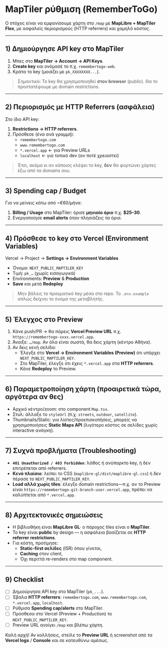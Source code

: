 # MapTiler ρύθμιση (RememberToGo)

Ο στόχος είναι να εμφανίσουμε χάρτη στο `/map` με **MapLibre + MapTiler Flex**, με ασφαλείς περιορισμούς (HTTP referrers) και χαμηλό κόστος.

---

## 1) Δημιούργησε API key στο MapTiler
1. Μπες στο **MapTiler → Account → API Keys**.
2. **Create key** και ονόμασέ το π.χ. `remembertogo-web`.
3. Κράτα το key (μοιάζει με `pk_XXXXXXXX...`).

> Σημαντικό: Το key θα χρησιμοποιηθεί **στον browser** (public). Θα το προστατέψουμε με domain restrictions.

---

## 2) Περιορισμός με HTTP Referrers (ασφάλεια)
Στο ίδιο API key:
1. **Restrictions → HTTP referrers**.
2. Πρόσθεσε (ένα ανά γραμμή):
   - `remembertogo.com`
   - `www.remembertogo.com`
   - `*.vercel.app`   ← για Preview URLs
   - `localhost`      ← για τοπικό dev (αν ποτέ χρειαστεί)

> Έτσι, ακόμα κι αν κάποιος κλέψει το key, **δεν** θα φορτώνει χάρτες έξω από τα domains σου.

---

## 3) Spending cap / Budget
Για να μείνεις κάτω από ~€60/μήνα:
1. **Billing / Usage** στο MapTiler: όρισε **μηνιαίο όριο** π.χ. **$25–30**.
2. Ενεργοποίησε **email alerts** όταν πλησιάζεις τα όρια.

---

## 4) Πρόσθεσε το key στο Vercel (Environment Variables)
Vercel → Project → **Settings → Environment Variables**
- Όνομα: `NEXT_PUBLIC_MAPTILER_KEY`
- Τιμή: `pk_…` (χωρίς εισαγωγικά)
- Environments: **Preview** & **Production**
- **Save** και μετά **Redeploy**

> Μην βάλεις το πραγματικό key μέσα στο repo. Το `.env.example` απλώς δείχνει το όνομα της μεταβλητής.

---

## 5) Έλεγχος στο Preview
1. Κάνε push/PR → θα πάρεις **Vercel Preview URL** π.χ. `https://remembertogo-xxxx.vercel.app`.
2. Άνοιξε: `…/map`. Αν όλα είναι σωστά, θα δεις χάρτη (κέντρο Αθήνα).
3. Αν δεις κενή σελίδα:
   - Έλεγξε στο **Vercel → Environment Variables (Preview)** ότι υπάρχει `NEXT_PUBLIC_MAPTILER_KEY`.
   - Στο MapTiler, έλεγξε ότι έχεις `*.vercel.app` στα **HTTP referrers**.
   - Κάνε **Redeploy** το Preview.

---

## 6) Παραμετροποίηση χάρτη (προαιρετικά τώρα, αργότερα αν θες)
- Αρχικό κέντρο/zoom: στο component `Map.tsx`.
- Στυλ: άλλαξε το `styleUrl` (π.χ. `streets`, `outdoor`, `satellite`).
- Thumbnails/Static: για λίστες/προεπισκοπήσεις, μπορείς να χρησιμοποιήσεις **Static Maps API** (λιγότερο κόστος σε σελίδες χωρίς interactive ανάγκη).

---

## 7) Συχνά προβλήματα (Troubleshooting)
- **`401 Unauthorized / 403 Forbidden`**: λάθος ή ανύπαρκτο key, ή δεν επιτρέπεται από referrers.
- **Κενό πλαίσιο**: λείπει το CSS (`maplibre-gl/dist/maplibre-gl.css`) ή δεν πέρασε το `NEXT_PUBLIC_MAPTILER_KEY`.
- **Load αλλά χωρίς tiles**: έλεγξε domain restrictions—π.χ. αν το Preview είναι `https://remembertogo-git-branch-user.vercel.app`, πρέπει να καλύπτεται από `*.vercel.app`.

---

## 8) Αρχιτεκτονικές σημειώσεις
- Η βιβλιοθήκη είναι **MapLibre GL**· ο πάροχος tiles είναι ο **MapTiler**.
- Το key είναι **public** by design — η ασφάλεια βασίζεται σε **HTTP referrer restrictions**.
- Για κόστη, προτίμησε:
  - **Static-first σελίδες** (ISR) όπου γίνεται,
  - **Caching** στον client,
  - Όχι περιττά re-renders στο map component.

---

## 9) Checklist
- [ ] Δημιούργησα API key στο MapTiler (`pk_...`).
- [ ] Έβαλα **HTTP referrers**: `remembertogo.com`, `www.remembertogo.com`, `*.vercel.app`, `localhost`.
- [ ] Ρύθμισα **Spending cap/alerts** στο MapTiler.
- [ ] Πρόσθεσα στο Vercel (Preview + Production) το `NEXT_PUBLIC_MAPTILER_KEY`.
- [ ] Preview URL ανοίγει `/map` και βλέπω χάρτη.

Καλή αρχή! Αν κολλήσεις, στείλε το **Preview URL** ή screenshot από τα **Vercel logs** / **Console** και σε κατευθύνω αμέσως.

